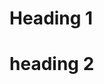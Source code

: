 <!--THis content won't appear?-->

<head>
  <meta name="description" content="Hello World" />
  <meta name="title" property="og:title" content="Yes???" />
  <meta property="og:type" content="wasn't expecting a response" />
  <meta name="image" property="og:image" content="ok" />
  <meta name="description" property="og:description" content="alight" />
  <meta name="author" content="bbbu" />
</head>

# Heading 1
# heading 2

